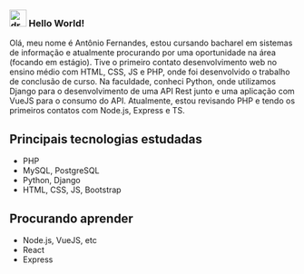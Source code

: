 ### <img src="https://media.giphy.com/media/hvRJCLFzcasrR4ia7z/giphy.gif" alt="drawing" width="30"/> Hello World! 

Olá, meu nome é Antônio Fernandes, estou cursando bacharel em sistemas de informação e atualmente procurando por uma oportunidade na área (focando em estágio). Tive o primeiro contato desenvolvimento web no ensino médio com HTML, CSS, JS e PHP, onde foi desenvolvido o trabalho de conclusão de curso. Na faculdade, conheci Python, onde utilizamos Django para o desenvolvimento de uma API Rest junto e uma aplicação com VueJS para o consumo do API. Atualmente, estou revisando PHP e tendo os primeiros contatos com Node.js, Express e TS.

## Principais tecnologias estudadas
* PHP
* MySQL, PostgreSQL
* Python, Django
* HTML, CSS, JS, Bootstrap

## Procurando aprender
* Node.js, VueJS, etc
* React
* Express
